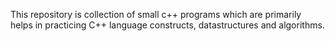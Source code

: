 
This repository is collection of small c++ programs which are primarily helps in practicing C++ language constructs, datastructures and algorithms. 

